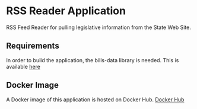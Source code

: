 # RSS Reader Application
RSS Feed Reader for pulling legislative information from the State Web Site.

## Requirements

In order to build the application, the bills-data library is needed.  This is available [here](https://github.com/runstache/java-bills-data)

## Docker Image

A Docker image of this application is hosted on Docker Hub. [Docker Hub](https://hub.docker.com/repository/docker/larrywshields/rss-reader)
